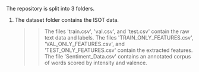 The repository is split into 3 folders.

1) The dataset folder contains the ISOT data.

   >> The files 'train.csv', 'val.csv', and 'test.csv' contain the raw text data and labels.
   >> The files 'TRAIN_ONLY_FEATURES.csv', 'VAL_ONLY_FEATURES.csv', and 'TEST_ONLY_FEATURES.csv' contain the extracted features.
   >> The file 'Sentiment_Data.csv' contains an annotated corpus of words scored by intensity and valence.
